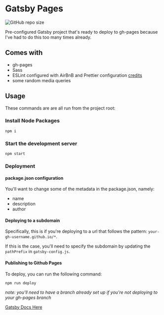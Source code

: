 # Gatsby Pages

![GitHub repo size](https://img.shields.io/github/repo-size/maxsonyang/gatsby-pages?color=%2300a6ff)

Pre-configured Gatsby project that's ready to deploy to gh-pages because I've had to do this too many times already.

## Comes with

* gh-pages
* Sass
* ESLint configured with AirBnB and Prettier configuration [credits](https://medium.com/@joshuacrass/javascript-linting-and-formatting-with-eslint-prettier-and-airbnb-30eb746db862)
* some random media queries


## Usage

These commands are are all run from the project root:

### Install Node Packages

```shell
npm i
```

### Start the development server

```shell
npm start
```

### Deployment

#### package.json configuration

You'll want to change some of the metadata in the package.json, namely:
- name
- description
- author

#### Deploying to a subdomain

Specifically, this is if you're deploying to a url that follows the pattern:
`your-gh-username.github.io/*`.

If this is the case, you'll need to specify the subdomain by updating the `pathPrefix`
in `gatsby-config.js`.

#### Publishing to Github Pages

To deploy, you can run the following command:
```shell
npm run deploy
```

_note: you'll need to have a branch already set up if you're not deploying to your gh-pages branch_

[Gatsby Docs Here](https://www.gatsbyjs.com/docs/how-to/previews-deploys-hosting/how-gatsby-works-with-github-pages/)